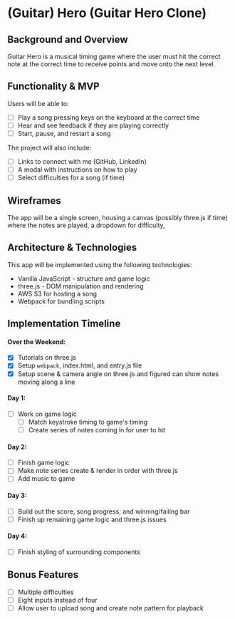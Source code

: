 # (Guitar) Hero (Guitar Hero Clone)
## Background and Overview
Guitar Hero is a musical timing game where the user must hit the correct note at the correct time to receive points and move onto the next level.

## Functionality & MVP
Users will be able to:
 - [ ] Play a song pressing keys on the keyboard at the correct time
 - [ ] Hear and see feedback if they are playing correctly
 - [ ] Start, pause, and restart a song

The project will also include:
 - [ ] Links to connect with me (GitHub, LinkedIn)
 - [ ] A modal with instructions on how to play
 - [ ] Select difficulties for a song (if time)

## Wireframes
The app will be a single screen, housing a canvas (possibly three.js if time) where the notes are played, a dropdown for difficulty,

## Architecture & Technologies
This app will be implemented using the following technologies:
  * Vanilla JavaScript - structure and game logic
  * three.js - DOM manipulation and rendering
  * AWS S3 for hosting a song
  * Webpack for bundling scripts

## Implementation Timeline
#### Over the Weekend:
 - [X] Tutorials on three.js
 - [X] Setup `webpack`, index.html, and entry.js file
 - [X] Setup scene & camera angle on three.js and figured can show notes moving along a line

#### Day 1:
 - [ ] Work on game logic
   - [ ] Match keystroke timing to game's timing
   - [ ] Create series of notes coming in for user to hit

#### Day 2:
 - [ ] Finish game logic
 - [ ] Make note series create & render in order with three.js
 - [ ] Add music to game

#### Day 3:
 - [ ] Build out the score, song progress, and winning/failing bar
 - [ ] Finish up remaining game logic and three.js issues

#### Day 4:
 - [ ] Finish styling of surrounding components

## Bonus Features
 - [ ] Multiple difficulties
 - [ ] Eight inputs instead of four
 - [ ] Allow user to upload song and create note pattern for playback
